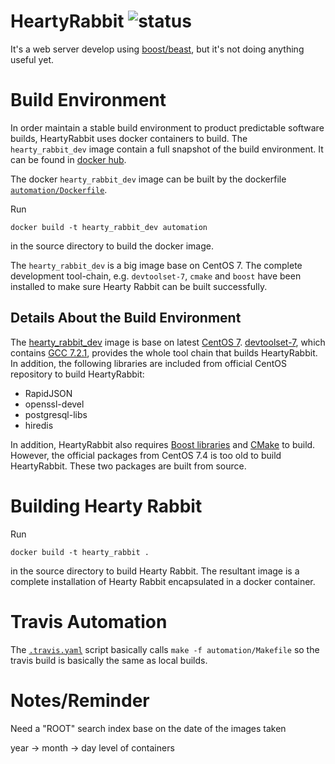 # HeartyRabbit ![status](https://travis-ci.org/nestal/hearty_rabbit.svg?branch=develop)
It's a web server develop using [boost/beast](https://github.com/boostorg/beast), but it's
not doing anything useful yet.

# Build Environment

In order maintain a stable build environment to product predictable software
builds, HeartyRabbit uses docker containers to build. The `hearty_rabbit_dev` image 
contain a full snapshot of the build environment. It can be found in [docker hub](https://hub.docker.com/r/nestal/hearty_rabbit_dev/).

The docker `hearty_rabbit_dev` image can be built by the dockerfile [`automation/Dockerfile`](automation/Dockerfile).

Run

	docker build -t hearty_rabbit_dev automation
	
in the source directory to build the docker image.

The `hearty_rabbit_dev` is a big image base on CentOS 7. The complete development
tool-chain, e.g. `devtoolset-7`, `cmake` and `boost` have been installed to
make sure Hearty Rabbit can be built successfully.

## Details About the Build Environment

The [hearty_rabbit_dev](https://hub.docker.com/r/nestal/hearty_rabbit_dev/)
image is base on latest [CentOS 7](https://hub.docker.com/_/centos/).
[devtoolset-7](https://www.softwarecollections.org/en/scls/rhscl/devtoolset-7/),
which contains [GCC 7.2.1](https://gcc.gnu.org/gcc-7/), provides the whole tool
chain that builds HeartyRabbit. In addition, the following libraries are included
from official CentOS repository to build HeartyRabbit:

- RapidJSON
- openssl-devel
- postgresql-libs
- hiredis

In addition, HeartyRabbit also requires [Boost libraries](http://boost.org) and
[CMake](https://cmake.org) to build. However, the official packages from
CentOS 7.4 is too old to build HeartyRabbit. These two packages are built
from source.

# Building Hearty Rabbit

Run

	docker build -t hearty_rabbit .
	
in the source directory to build Hearty Rabbit. The resultant image is a
complete installation of Hearty Rabbit encapsulated in a docker container.


# Travis Automation

The [`.travis.yaml`](.travis.yml) script basically calls `make -f automation/Makefile` so the
travis build is basically the same as local builds.

# Notes/Reminder

Need a "ROOT" search index base on the date of the images taken

year -> month -> day level of containers
